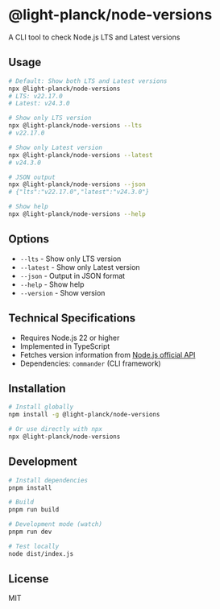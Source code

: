 # @light-planck/node-versions

A CLI tool to check Node.js LTS and Latest versions

## Usage

```bash
# Default: Show both LTS and Latest versions
npx @light-planck/node-versions
# LTS: v22.17.0
# Latest: v24.3.0

# Show only LTS version
npx @light-planck/node-versions --lts
# v22.17.0

# Show only Latest version
npx @light-planck/node-versions --latest
# v24.3.0

# JSON output
npx @light-planck/node-versions --json
# {"lts":"v22.17.0","latest":"v24.3.0"}

# Show help
npx @light-planck/node-versions --help
```

## Options

- `--lts` - Show only LTS version
- `--latest` - Show only Latest version  
- `--json` - Output in JSON format
- `--help` - Show help
- `--version` - Show version

## Technical Specifications

- Requires Node.js 22 or higher
- Implemented in TypeScript
- Fetches version information from [Node.js official API](https://nodejs.org/dist/index.json)
- Dependencies: `commander` (CLI framework)

## Installation

```bash
# Install globally
npm install -g @light-planck/node-versions

# Or use directly with npx
npx @light-planck/node-versions
```

## Development

```bash
# Install dependencies
pnpm install

# Build
pnpm run build

# Development mode (watch)
pnpm run dev

# Test locally
node dist/index.js
```

## License

MIT
